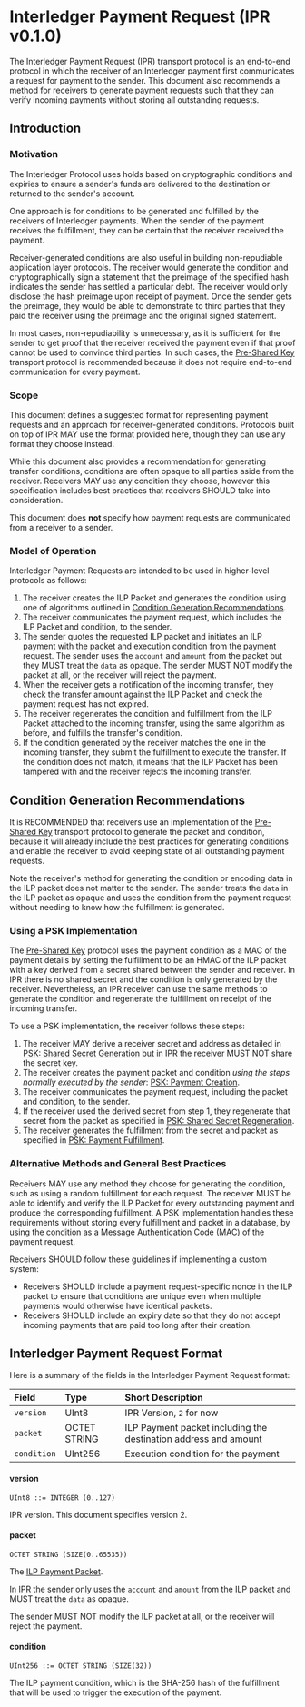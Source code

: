 # Interledger Payment Request (IPR v0.1.0)

The Interledger Payment Request (IPR) transport protocol is an end-to-end protocol in which the receiver of an Interledger payment first communicates a request for payment to the sender. This document also recommends a method for receivers to generate payment requests such that they can verify incoming payments without storing all outstanding requests.

## Introduction

### Motivation

The Interledger Protocol uses holds based on cryptographic conditions and expiries to ensure a sender's funds are delivered to the destination or returned to the sender's account.

One approach is for conditions to be generated and fulfilled by the receivers of Interledger payments. When the sender of the payment receives the fulfillment, they can be certain that the receiver received the payment.

Receiver-generated conditions are also useful in building non-repudiable application layer protocols. The receiver would generate the condition and cryptographically sign a statement that the preimage of the specified hash indicates the sender has settled a particular debt. The receiver would only disclose the hash preimage upon receipt of payment. Once the sender gets the preimage, they would be able to demonstrate to third parties that they paid the receiver using the preimage and the original signed statement.

In most cases, non-repudiability is unnecessary, as it is sufficient for the sender to get proof that the receiver received the payment even if that proof cannot be used to convince third parties. In such cases, the [Pre-Shared Key](../0016-pre-shared-key/0016-pre-shared-key.md) transport protocol is recommended because it does not require end-to-end communication for every payment.

### Scope

This document defines a suggested format for representing payment requests and an approach for receiver-generated conditions. Protocols built on top of IPR MAY use the format provided here, though they can use any format they choose instead.

While this document also provides a recommendation for generating transfer conditions, conditions are often opaque to all parties aside from the receiver. Receivers MAY use any condition they choose, however this specification includes best practices that receivers SHOULD take into consideration.

This document does **not** specify how payment requests are communicated from a receiver to a sender.

### Model of Operation

Interledger Payment Requests are intended to be used in higher-level protocols as follows:

1. The receiver creates the ILP Packet and generates the condition using one of algorithms outlined in [Condition Generation Recommendations](#condition-generation-recommendations).
2. The receiver communicates the payment request, which includes the ILP Packet and condition, to the sender.
3. The sender quotes the requested ILP packet and initiates an ILP payment with the packet and execution condition from the payment request. The sender uses the `account` and `amount` from the packet but they MUST treat the `data` as opaque. The sender MUST NOT modify the packet at all, or the receiver will reject the payment.
4. When the receiver gets a notification of the incoming transfer, they check the transfer amount against the ILP Packet and check the payment request has not expired.
5. The receiver regenerates the condition and fulfillment from the ILP Packet attached to the incoming transfer, using the same algorithm as before, and fulfills the transfer's condition.
6. If the condition generated by the receiver matches the one in the incoming transfer, they submit the fulfillment to execute the transfer. If the condition does not match, it means that the ILP Packet has been tampered with and the receiver rejects the incoming transfer.

## Condition Generation Recommendations

It is RECOMMENDED that receivers use an implementation of the [Pre-Shared Key](../0016-pre-shared-key/0016-pre-shared-key.md) transport protocol to generate the packet and condition, because it will already include the best practices for generating conditions and enable the receiver to avoid keeping state of all outstanding payment requests.

Note the receiver's method for generating the condition or encoding data in the ILP packet does not matter to the sender. The sender treats the `data` in the ILP packet as opaque and uses the condition from the payment request without needing to know how the fulfillment is generated.

### Using a PSK Implementation

The [Pre-Shared Key](../0016-pre-shared-key/0016-pre-shared-key.md) protocol uses the payment condition as a MAC of the payment details by setting the fulfillment to be an HMAC of the ILP packet with a key derived from a secret shared between the sender and receiver. In IPR there is no shared secret and the condition is only generated by the receiver. Nevertheless, an IPR receiver can use the same methods to generate the condition and regenerate the fulfillment on receipt of the incoming transfer.

To use a PSK implementation, the receiver follows these steps:

1. The receiver MAY derive a receiver secret and address as detailed in [PSK: Shared Secret Generation](../0016-pre-shared-key/0016-pre-shared-key.md#shared-secret-generation) but in IPR the receiver MUST NOT share the secret key.
2. The receiver creates the payment packet and condition _using the steps normally executed by the sender_: [PSK: Payment Creation](../0016-pre-shared-key/0016-pre-shared-key.md#1-payment-creation).
3. The receiver communicates the payment request, including the packet and condition, to the sender.
4. If the receiver used the derived secret from step 1, they regenerate that secret from the packet as specified in [PSK: Shared Secret Regeneration](../0016-pre-shared-key/0016-pre-shared-key.md#shared-secret-regeneration).
5. The receiver generates the fulfillment from the secret and packet as specified in [PSK: Payment Fulfillment](../0016-pre-shared-key/0016-pre-shared-key.md#2-payment-fulfillment).

### Alternative Methods and General Best Practices

Receivers MAY use any method they choose for generating the condition, such as using a random fulfillment for each request. The receiver MUST be able to identify and verify the ILP Packet for every outstanding payment and produce the corresponding fulfillment. A PSK implementation handles these requirements without storing every fulfillment and packet in a database, by using the condition as a Message Authentication Code (MAC) of the payment request.

Receivers SHOULD follow these guidelines if implementing a custom system:
* Receivers SHOULD include a payment request-specific nonce in the ILP packet to ensure that conditions are unique even when multiple payments would otherwise have identical packets.
* Receivers SHOULD include an expiry date so that they do not accept incoming payments that are paid too long after their creation.

## Interledger Payment Request Format

Here is a summary of the fields in the Interledger Payment Request format:

| Field | Type | Short Description |
|:--|:--|:--|
| `version` | UInt8 | IPR Version, `2` for now |
| `packet` | OCTET STRING | ILP Payment packet including the destination address and amount |
| `condition` | UInt256 | Execution condition for the payment |

#### version

    UInt8 ::= INTEGER (0..127)

IPR version. This document specifies version 2.

#### packet

    OCTET STRING (SIZE(0..65535))

The [ILP Payment Packet](../0003-interledger-protocol/0003-interledger-protocol.md#specification).

In IPR the sender only uses the `account` and `amount` from the ILP packet and MUST treat the `data` as opaque.

The sender MUST NOT modify the ILP packet at all, or the receiver will reject the payment.

#### condition

    UInt256 ::= OCTET STRING (SIZE(32))

The ILP payment condition, which is the SHA-256 hash of the fulfillment that will be used to trigger the execution of the payment.


